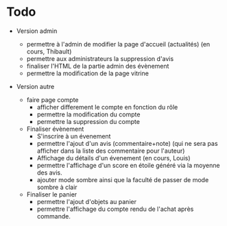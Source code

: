 # Todo
- Version admin
	+ permettre à l'admin de modifier la page d'accueil (actualités) (en cours, Thibault)
	+ permettre aux administrateurs la suppression d'avis
	+ finaliser l'HTML de la partie admin des évènement
	+ permettre la modification de la page vitrine
	
- Version autre
	+ faire page compte
		* afficher differement le compte en fonction du rôle
		* permettre la modification du compte
		* permettre la suppression du compte
	+ Finaliser évènement
		* S'inscrire à un évenement
		* permettre l'ajout d'un avis (commentaire+note) (qui ne sera pas afficher dans la liste des commentaire pour l'auteur)
		* Affichage du détails d'un évenement (en cours, Louis)
		* permettre l'affichage d'un score en étoile généré via la moyenne des avis.
		* ajouter mode sombre ainsi que la faculté de passer de mode sombre à clair
	+ Finaliser le panier
		* permettre l'ajout d'objets au panier
		* permettre l'affichage du compte rendu de l'achat après commande.